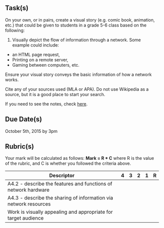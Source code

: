 Task(s)
-------
On your own, or in pairs, create a visual story (e.g. comic book, animation, etc.) that could be given to students in a grade 5-6 class based on the following:

1. Visually depict the flow of information through a network.  Some example could include:
  * an HTML page request,
  * Printing on a remote server,
  * Gaming between computers, etc.

Ensure your visual story conveys the basic information of how a network works.

Cite any of your sources used (MLA or APA).  Do not use Wikipedia as a source, but it is a good place to start your search.

If you need to see the notes, check [here](http://bit.ly/1LCcyXq).

Due Date(s)
-----------
October 5th, 2015 by 3pm

Rubric(s)
---------
Your mark will be calculated as follows: __Mark = R * C__ where R is the value of the rubric, and C is whether you followed the criteria above.

| Descriptor | 4 | 3 | 2 | 1 | R |
| ----- | --- | --- | --- | --- | --- |
|A4.2 - describe the features and functions of network hardware | | | | | |
|A4.3 - describe the sharing of information via network resources | | | | | |
| Work is visually appealing and appropriate for target audience | | | | | |


